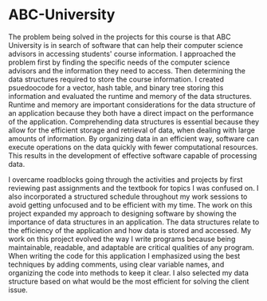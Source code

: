 # ABC-University

 The problem being solved in the projects for this course is that ABC University is in search of software that can help their computer science advisors in accessing students' course information. I approached the problem first by finding the specific needs of the computer science advisors and the information they need to access. Then determining the data structures required to store the course information. I created psuedoocode for a vector, hash table, and binary tree storing this information and evaluated the runtime and memory of the data structures. Runtime and memory are important considerations for the data structure of an application because they both have a direct impact on the performance of the application. Comprehending data structures is essential because they allow for the efficient storage and retrieval of data, when dealing with large amounts of information. By organizing data in an efficient way, software can execute operations on the data quickly with fewer computational resources. This results in the development of effective software capable of processing data. 

  

  I overcame roadblocks going through the activities and projects by first reviewing past assignments and the textbook for topics I was confused on. I also incorporated a structured schedule throughout my work sessions to avoid getting unfocused and to be efficient with my time. The work on this project expanded my approach to designing software by showing the importance of data structures in an application. The data structures relate to the efficiency of the application and how data is stored and accessed. My work on this project evolved the way I write programs because being maintainable, readable, and adaptable are critical qualities of any program. When writing the code for this application I emphasized using the best techniques by adding comments, using clear variable names, and organizing the code into methods to keep it clear. I also selected my data structure based on what would be the most efficient for solving the client issue.   

